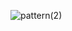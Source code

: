 ![pattern(2)](https://github.com/wdeus/bertoti/assets/111614619/c32ff8ae-3a42-4ab2-9a0e-645a83185645)

